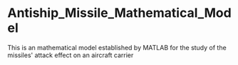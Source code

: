 # Antiship_Missile_Mathematical_Model
 This is an mathematical model established by MATLAB for the study of the missiles' attack effect on an aircraft carrier
